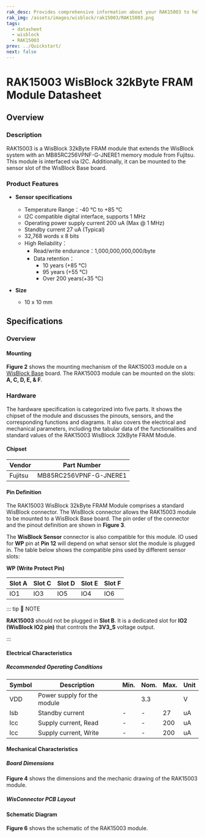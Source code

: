 ```yaml
---
rak_desc: Provides comprehensive information about your RAK15003 to help you use it. This information includes technical specifications, characteristics, and requirements, and it also discusses the device components.
rak_img: /assets/images/wisblock/rak15003/RAK15003.png
tags:
  - datasheet
  - wisblock
  - RAK15003
prev: ../Quickstart/
next: false
---
```


# RAK15003 WisBlock 32kByte FRAM Module Datasheet

## Overview

<rk-img
  src="/assets/images/wisblock/rak15003/datasheet/RAK15003_front_back.png"
  width="60%"
  caption="RAK15003 WisBlock 32kByte FRAM Module"
/>

### Description

RAK15003 is a WisBlock 32kByte FRAM module that extends the WisBlock system with an MB85RC256VPNF-G-JNERE1 memory module from Fujitsu. This module is interfaced via I2C. Additionally, it can be mounted to the sensor slot of the WisBlock Base board.

### Product Features

* **Sensor specifications**
    *  Temperature Range：-40&nbsp;°C to +85&nbsp;°C
    *  I2C compatible digital interface, supports 1&nbsp;MHz
    *  Operating power supply current 200&nbsp;uA (Max @ 1&nbsp;MHz)
    *  Standby current 27&nbsp;uA (Typical)
    *  32,768 words x 8 bits
    *  High Reliability：
       - Read/write endurance：1,000,000,000,000/byte
       - Data retention：
           - 10 years (+85&nbsp;°C)
           - 95 years (+55&nbsp;°C)
           - Over 200 years(+35&nbsp;°C)

* **Size**
    * 10 x 10&nbsp;mm

## Specifications

### Overview

#### Mounting

**Figure 2** shows the mounting mechanism of the RAK15003 module on a [WisBlock Base](https://docs.rakwireless.com/Product-Categories/WisBlock/#wisblock-base) board. The RAK15003 module can be mounted on the slots: **A, C, D, E, & F**.

<rk-img
  src="/assets/images/wisblock/rak15003/datasheet/RAK19xx_mounting.png"
  width="50%"
  caption="RAK15003 WisBlock 32kByte FRAM Module Mounting"
/>

### Hardware

The hardware specification is categorized into five parts. It shows the chipset of the module and discusses the pinouts, sensors, and the corresponding functions and diagrams. It also covers the electrical and mechanical parameters, including the tabular data of the functionalities and standard values of the RAK15003 WisBlock 32kByte FRAM Module.

#### Chipset

| Vendor    | Part Number            |
| --------- | ---------------------- |
| Fujitsu   | MB85RC256VPNF-G-JNERE1 |

#### Pin Definition

The RAK15003 WisBlock 32kByte FRAM Module comprises a standard WisBlock connector. The WisBlock connector allows the RAK15003 module to be mounted to a WisBlock Base board. The pin order of the connector and the pinout definition are shown in **Figure 3**.

<rk-img
  src="/assets/images/wisblock/rak15003/datasheet/RAK15003_pinout.png"
  width="40%"
  caption="RAK15003 WisBlock 32kByte FRAM Module Pinout Diagram"
/>

The **WisBlock Sensor** connector is also compatible for this module. IO used for **WP** pin at **Pin 12** will depend on what sensor slot the module is plugged in. The table below shows the compatible pins used by different sensor slots:

**WP (Write Protect Pin)**

| Slot A | Slot C | Slot D | Slot E | Slot F |
| ------ | ------ | ------ | ------ | ------ |
| IO1    | IO3    | IO5    | IO4    | IO6    |

::: tip 📝 NOTE

**RAK15003** should not be plugged in **Slot B**. It is a dedicated slot for **IO2 (WisBlock IO2 pin)** that controls the **3V3_S** voltage output.

:::

#### Electrical Characteristics

##### Recommended Operating Conditions

| Symbol | Description                     | Min. | Nom.   | Max. | Unit |
| ------ | ------------------------------- | ---- | ------ | ---- | ---- |
| VDD    | Power supply for the module     |      | 3.3    |      | V    |
| Isb    | Standby current                 | -    | -      | 27   | uA   |
| Icc    | Supply current, Read            | -    | -      | 200  | uA   |
| Icc    | Supply current, Write           | -    | -      | 200  | uA   |

#### Mechanical Characteristics

##### Board Dimensions

**Figure 4** shows the dimensions and the mechanic drawing of the RAK15003 module.

<rk-img
  src="/assets/images/wisblock/rak15003/datasheet/RAK19xx_mechanic_drawing.png"
  width="60%"
  caption="RAK15003 WisBlock 32kByte FRAM Module Mechanic Drawing"
/>

##### WisConnector PCB Layout

<rk-img
  src="/assets/images/wisblock/rak15003/datasheet/MxxS1003K6M.png"
  width="100%"
  caption="WisConnector PCB footprint and recommendations"
/>

#### Schematic Diagram
**Figure 6** shows the schematic of the RAK15003 module.

<rk-img
  src="/assets/images/wisblock/rak15003/datasheet/rak15003-schematic.png"
  width="100%"
  caption="RAK15003 WisBlock 32kByte FRAM Module schematics"
/>



